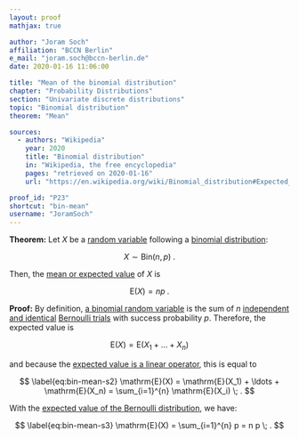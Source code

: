 ```yaml
---
layout: proof
mathjax: true

author: "Joram Soch"
affiliation: "BCCN Berlin"
e_mail: "joram.soch@bccn-berlin.de"
date: 2020-01-16 11:06:00

title: "Mean of the binomial distribution"
chapter: "Probability Distributions"
section: "Univariate discrete distributions"
topic: "Binomial distribution"
theorem: "Mean"

sources:
  - authors: "Wikipedia"
    year: 2020
    title: "Binomial distribution"
    in: "Wikipedia, the free encyclopedia"
    pages: "retrieved on 2020-01-16"
    url: "https://en.wikipedia.org/wiki/Binomial_distribution#Expected_value_and_variance"

proof_id: "P23"
shortcut: "bin-mean"
username: "JoramSoch"
---
```



**Theorem:** Let $X$ be a [random variable](/D/rvar) following a [binomial distribution](/D/bin):

$$ \label{eq:bin}
X \sim \mathrm{Bin}(n,p) \; .
$$

Then, the [mean or expected value](/D/mean) of $X$ is

$$ \label{eq:bin-mean}
\mathrm{E}(X) = n p \; .
$$


**Proof:** By definition, [a binomial random variable](/D/bin) is the sum of $n$ [independent and identical](/D/iid) [Bernoulli trials](/D/bern) with success probability $p$. Therefore, the expected value is

$$ \label{eq:bin-mean-s1}
\mathrm{E}(X) = \mathrm{E}(X_1 + \ldots + X_n)
$$

and because the [expected value is a linear operator](/P/mean-lin), this is equal to

$$ \label{eq:bin-mean-s2}
\mathrm{E}(X) = \mathrm{E}(X_1) + \ldots + \mathrm{E}(X_n) = \sum_{i=1}^{n} \mathrm{E}(X_i) \; .
$$

With the [expected value of the Bernoulli distribution](/P/bern-mean), we have:

$$ \label{eq:bin-mean-s3}
\mathrm{E}(X) = \sum_{i=1}^{n} p = n p \; .
$$